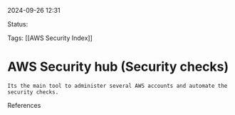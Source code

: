 2024-09-26 12:31

Status:


Tags:
[[AWS Security Index]]

# AWS Security hub (Security checks)

	Its the main tool to administer several AWS accounts and automate the security checks.


References 
